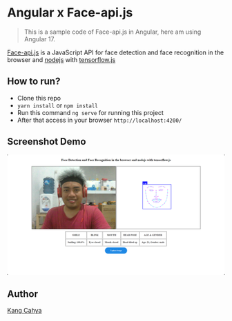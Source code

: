 # Angular x Face-api.js
> This is a sample code of Face-api.js in Angular, here am using Angular 17.

[Face-api.js](https://github.com/justadudewhohacks/face-api.js) is a JavaScript API for face detection and face recognition in the browser and [nodejs](https://github.com/nodejs/node) with [tensorflow.js](https://github.com/tensorflow/tfjs)

## How to run?
- Clone this repo
- ```yarn install``` or ```npm install```
- Run this command ```ng serve``` for running this project
- After that access in your browser ```http://localhost:4200/```

## Screenshot Demo
![screenshot demo](https://raw.githubusercontent.com/dyazincahya-blog/angular-face-api/refs/heads/main/screenshot-demo.png)

## Author
[Kang Cahya](https://www.kang-cahya.com)
